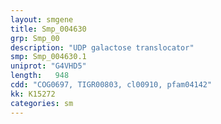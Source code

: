 ```yaml
---
layout: smgene
title: Smp_004630
grp: Smp_00
description: "UDP galactose translocator"
smp: Smp_004630.1
uniprot: "G4VHD5"
length:   948
cdd: "COG0697, TIGR00803, cl00910, pfam04142"
kk: K15272
categories: sm
---
```

